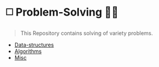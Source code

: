 # ◻️ Problem-Solving 📝🧮
> This Repository contains solving of variety problems.
 - [Data-structures](https://github.com/ColonelAVP/Problem-Solving-/tree/master/Data-structures) 
 - [Algorithms](https://github.com/ColonelAVP/Problem-Solving-/tree/master/Algorithms)
 - [Misc](https://github.com/ColonelAVP/Problem-Solving-/tree/master/Miscellaneous)
